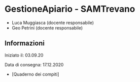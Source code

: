 # GestioneApiario - SAMTrevano
- Luca Muggiasca (docente responsabile)
- Geo Petrini (docente responsabile)

## Informazioni

Iniziato il: 03.09.20

Data di consegna: 17.12.2020 

- [Quaderno dei compiti]

